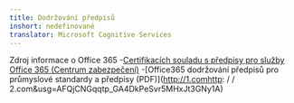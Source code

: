 ```yaml
---
title: Dodržování předpisů
inshort: nedefinované
translator: Microsoft Cognitive Services
---
```


Zdroj informace o Office 365
-[Certifikacích souladu s předpisy pro služby Office 365 (Centrum zabezpečení)](https://products.office.com/en-us/business/office-365-trust-center-compliance-certifications)
-[Office365 dodržování předpisů pro průmyslové standardy a předpisy (PDF)](http://1.comhttp: / / 2.com&usg=AFQjCNGqqtp_GA4DkPeSvr5MHxJt3GNy1A)

